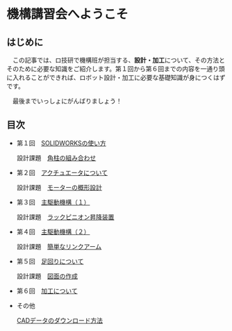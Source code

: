 # 機構講習会へようこそ
## はじめに
　この記事では、ロ技研で機構班が担当する、**設計・加工**について、その方法とそのために必要な知識をご紹介します。第１回から第６回までの内容を一通り頭に入れることができれば、ロボット設計・加工に必要な基礎知識が身につくはずです。

　最後までいっしょにがんばりましょう！


## 目次
- 第１回　[SOLIDWORKSの使い方](Lecture1_SOLIDWORKSintro.md)

    設計課題　[角柱の組み合わせ](exercise_1.md)

- 第２回　[アクチュエータについて](main-mecha_0.md)

    設計課題　[モーターの概形設計](exercise_2.md)

- 第３回　[主駆動機構（１）](main-mecha_1.md)

    設計課題　[ラックピニオン昇降装置](exercise_3.md)

- 第４回　[主駆動機構（２）](main-mecha_2.md)

    設計課題　[簡単なリンクアーム](exercise_4.md)

- 第５回　[足回りについて]()

    設計課題　[図面の作成](exercise_5.md)

- 第６回　[加工について]()

- その他

    [CADデータのダウンロード方法](download_cad.md)